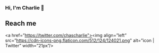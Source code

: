### Hi, I'm Charlie 👋

## Reach me
<a href=”https://twitter.com/chascharIie"><img align=”left” src=”https://cdn-icons-png.flaticon.com/512/124/124021.png" alt=”icon | Twitter” width=”21px”/></a>
